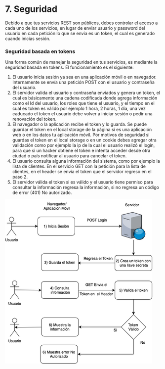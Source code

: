 # 7. Seguridad

Debido a que tus servicios REST son públicos, debes controlar el acceso a cada uno de los servicios, en lugar de enviar usuario y password del usuario en cada petición lo que se envía es un token, el cual es generado cuando inicias sesión.

### Seguridad basada en tokens

Una forma común de manejar la seguridad en tus servicios, es mediante la seguridad basada en tokens. El funcionamiento es el siguiente:

1. El usuario inicia sesión ya sea en una aplicación móvil o en navegador. Internamente se envía una petición POST con el usuario y contraseña del usuario.
2. El servidor valida el usuario y contraseña enviados y genera un token, el cual es básicamente una cadena codificada donde agrega información como el Id del usuario, los roles que tiene el usuario, y el tiempo en el cual es token es válido por ejemplo 1 hora, 2 horas, 1 día, una vez caducado el token el usuario debe volver a iniciar sesión o pedir una renovación del token.
3. El navegador o la aplicación recibe el token y lo guarda. Se puede guardar el token en el local storage de la página si es una aplicación web o en los datos tu aplicación móvil. Por motivos de seguridad si guardas el token en el local storage o en un cookie debes agregar otra validación como por ejemplo la ip de la cual el usuario realizó el login, para que si un hacker obtiene el token e intenta acceder desde otra ciudad o país notificar al usuario para cancelar el token.
4. El usuario consulta alguna información del sistema, como por ejemplo la lista de clientes. En el servicio GET con la petición para la lista de clientes, en el header se envia el token que el servidor regreso en el paso 2.
5. El servidor válida el token si es válido y el usuario tiene permiso para consultar la información regresa la información, si no regresa un código de error \(401\) No autorizado.

![](../.gitbook/assets/1-hpsgtavkce4q0mlisrdrpq.png)

